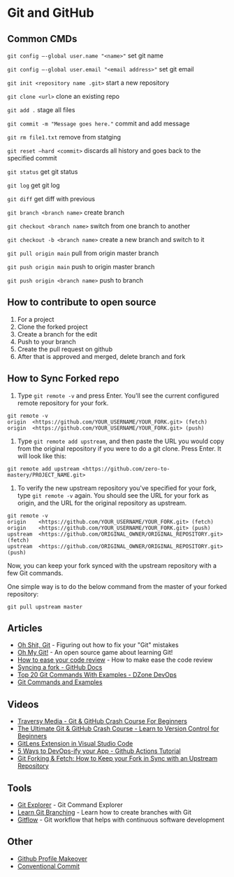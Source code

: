 # Git and GitHub

## Common CMDs

`git config –-global user.name "<name>"` set git name

`git config –-global user.email "<email address>"` set git email

`git init <repository name .git>` start a new repository

`git clone <url>` clone an existing repo

`git add .` stage all files

`git commit -m "Message goes here."` commit and add message

`git rm file1.txt` remove from statging

`git reset –hard <commit>` discards all history and goes back to the specified commit

`git status` get git status

`git log` get git log

`git diff` get diff with previous

`git branch <branch name>` create branch

`git checkout <branch name>` switch from one branch to another

`git checkout -b <branch name>` create a new branch and switch to it

`git pull origin main` pull from origin master branch

`git push origin main` push to origin master branch

`git push origin <branch name>` push to branch

## How to contribute to open source

1. For a project
2. Clone the forked project
3. Create a branch for the edit
4. Push to your branch
5. Create the pull request on github
6. After that is approved and merged, delete branch and fork

## How to Sync Forked repo

1. Type `git remote -v` and press Enter. You'll see the current configured remote repository for your fork.

```
git remote -v
origin  <https://github.com/YOUR_USERNAME/YOUR_FORK.git> (fetch)
origin  <https://github.com/YOUR_USERNAME/YOUR_FORK.git> (push)
```

1. Type `git remote add upstream`, and then paste the URL you would copy from the original repository if you were to do a git clone. Press Enter. It will look like this:

```
git remote add upstream <https://github.com/zero-to-mastery/PROJECT_NAME.git>
```

1. To verify the new upstream repository you've specified for your fork, type `git remote -v` again. You should see the URL for your fork as origin, and the URL for the original repository as upstream.

```
git remote -v
origin    <https://github.com/YOUR_USERNAME/YOUR_FORK.git> (fetch)
origin    <https://github.com/YOUR_USERNAME/YOUR_FORK.git> (push)
upstream  <https://github.com/ORIGINAL_OWNER/ORIGINAL_REPOSITORY.git> (fetch)
upstream  <https://github.com/ORIGINAL_OWNER/ORIGINAL_REPOSITORY.git> (push)
```

Now, you can keep your fork synced with the upstream repository with a few Git commands.

One simple way is to do the below command from the master of your forked repository:

```
git pull upstream master
```

## Articles
- [Oh Shit, Git](https://ohshitgit.com) - Figuring out how to fix your "Git" mistakes
- [Oh My Git!](https://ohmygit.org/) - An open source game about learning Git!
- [How to ease your code review](https://medium.com/gogovan-technology/how-to-ease-your-code-review-2254baa867b6) - How to make ease the code review
- [Syncing a fork - GitHub Docs](https://docs.github.com/en/pull-requests/collaborating-with-pull-requests/working-with-forks/syncing-a-fork)
- [Top 20 Git Commands With Examples - DZone DevOps](https://dzone.com/articles/top-20-git-commands-with-examples)
- [Git Commands and Examples](http://www.yolinux.com/TUTORIALS/Git-commands.html)

## Videos

- [Traversy Media - Git & GitHub Crash Course For Beginners](https://www.youtube.com/watch?v=SWYqp7iY_Tc)
- [The Ultimate Git & GitHub Crash Course - Learn to Version Control for Beginners](https://www.youtube.com/watch?v=i76ts_0UryI)
- [GitLens Extension in Visual Studio Code](https://www.youtube.com/watch?v=C6wMNoe78oc)
- [5 Ways to DevOps-ify your App - Github Actions Tutorial](https://www.youtube.com/watch?v=eB0nUzAI7M8)
- [Git Forking & Fetch: How to Keep your Fork in Sync with an Upstream Repository](https://www.youtube.com/watch?v=deEYHVpE1c8)

## Tools
- [Git Explorer](https://gitexplorer.com) - Git Command Explorer
- [Learn Git Branching](https://learngitbranching.js.org) - Learn how to create branches with Git
- [Gitflow](https://www.atlassian.com/git/tutorials/comparing-workflows/gitflow-workflow) - Git workflow that helps with continuous software development

## Other
- [Github Profile Makeover](https://www.youtube.com/watch?v=vblMsgrGjrw)
- [Conventional Commit](https://www.conventionalcommits.org/en/v1.0.0/)